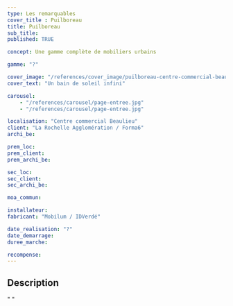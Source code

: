 ```yaml
---
type: Les remarquables
cover_title : Puilboreau
title: Puilboreau
sub_title:
published: TRUE

concept: Une gamme complète de mobiliers urbains

gamme: "?"

cover_image: "/references/cover_image/puilboreau-centre-commercial-beaulieu.jpeg"
cover_text: "Un bain de soleil infini"

carousel:
    - "/references/carousel/page-entree.jpg"
    - "/references/carousel/page-entree.jpg"

localisation: "Centre commercial Beaulieu"
client: "La Rochelle Agglomération / Forma6"
archi_be:

prem_loc:
prem_client:
prem_archi_be:

sec_loc:
sec_client:
sec_archi_be:

moa_commun:

installateur:
fabricant: "Mobilum / IDVerdé"

date_realisation: "?"
date_demarrage:
duree_marche:

recompense:
---
```


## Description

" "

